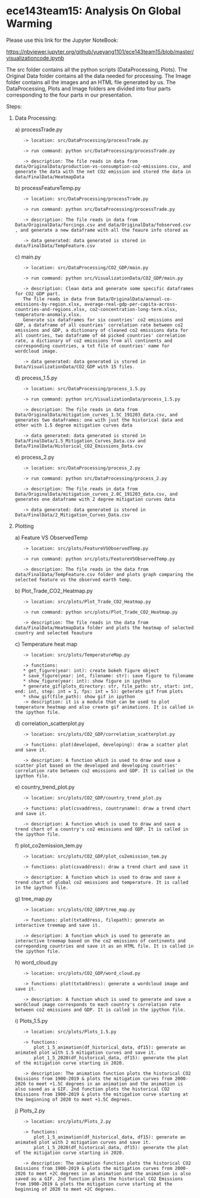 # ece143team15: Analysis On Global Warming

Please use this link for the Jupyter NoteBook: 

https://nbviewer.jupyter.org/github/yueyang1101/ece143team15/blob/master/visualizationcode.ipynb


The src folder contains all the python scripts (DataProcessing, Plots). The Original Data folder contains all the data needed for processing. The Image folder contains all the images and an HTML file generated by us. The DataProcessing, Plots and Image folders are divided into four parts corresponding to the four parts in our presentation.

Steps:
 1. Data Processing:
     
      a) processTrade.py
      
           -> location: src/DataProcessing/processTrade.py
           
           -> run command: python src/DataProcessing/processTrade.py
           
           -> description: The file reads in data from data/OriginalData/production-vs-consumption-co2-emissions.csv, and generate the data with the net CO2 emission and stored the data in data/FinalData/HeatmapData 


     b) processFeatureTemp.py 
      
           -> location: src/DataProcessing/processTrade.py
           
           -> run command: python src/DataProcessing/processTrade.py
           
           -> description: The file reads in data from Data/OriginalData/forcings.csv and data/OriginalData/fobserved.csv , and generate a new dataframe with all the feaure info stored as 
           
           -> data generated: data generated is stored in data/FinalData/TempFeature.csv
           
           
     c) main.py 
      
           -> location: src/DataProcessing/CO2_GDP/main.py
           
           -> run command: python src/VisualizationData/CO2_GDP/main.py
           
           -> description: Clean data and generate some specific dataframes for CO2_GDP part. 
           The file reads in data from Data/OriginalData/annual-co-emissions-by-region.xlsx, average-real-gdp-per-capita-across-countries-and-regions.xlsx, co2-concentration-long-term.xlsx, temperature-anomaly.xlsx. 
           Generate six dataframes for six countries' co2 emissions and GDP, a dataframe of all countries' correlation rate between co2 emissions and GDP, a dictionary of cleaned co2 emissions data for all countries, two dataframe of 44 picked countries' correlation rate, a dictionary of co2 emissions from all continents and corresponding countries, a txt file of countries' name for wordcloud image.
           
           -> data generated: data generated is stored in Data/VisualizationData/CO2_GDP with 15 files.
      
      
      d) process_1.5.py 
      
           -> location: src/DataProcessing/process_1.5.py
           
           -> run command: python src/VisualizationData/process_1.5.py
           
           -> description: The file reads in data from Data/OriginalData/mitigation_curves_1.5C_191203_data.csv, and generates two dataframes: one with just the historical data and other with 1.5 degree mitigation curves data
           
           -> data generated: data generated is stored in Data/FinalData/1.5_Mitigation_Curves_Data.csv and Data/FinalData/Historical_CO2_Emissions_Data.csv
           
   
      e) process_2.py 
      
           -> location: src/DataProcessing/process_2.py
           
           -> run command: python src/DataProcessing/process_2.py
           
           -> description: The file reads in data from Data/OriginalData/mitigation_curves_2.0C_191203_data.csv, and generates one dataframe with 2 degree mitigation curves data
           
           -> data generated: data generated is stored in Data/FinalData/2_Mitigation_Curves_Data.csv
           
           
 2. Plotting
   
     a) Feature VS ObservedTemp

           -> location: src/plots/FeatureVSObservedTemp.py 
           
           -> run command: python src/plots/FeatureVSObservedTemp.py 
           
           -> description: The file reads in the data from data/FinalData/TempFeature.csv folder and plots graph comparing the selected feature vs the observed earth temp. 
     
   
     b) Plot_Trade_CO2_Heatmap.py 
           
           -> location: src/plots/Plot_Trade_CO2_Heatmap.py 
           
           -> run command: python src/plots/Plot_Trade_CO2_Heatmap.py
           
           -> description: The file reads in the data from data/FinalData/HeatmapData folder and plots the heatmap of selected country and selected feauture
     c) Temperature heat map
           
           -> location: src/plots/TemperatureMap.py
           
           -> functions: 
           * get_figure(year: int): create bokeh figure object
           * save_figure(year: int, filename: str): save figure to filename
           * show_figure(year: int): show figure in ipython
           * generate_gif(plots_directory: str, file_path: str, start: int, end: int, step: int = 1, fps: int = 5): geterate gif from plots
           * show_gif(file_path): show gif in ipython
           -> description: it is a module that can be used to plot temperature heatmap and also create gif animations. It is called in the ipython file.
           
           
     d) correlation_scatterplot.py
           
           -> location: src/plots/CO2_GDP/correlation_scatterplot.py
           
           -> functions: plot(developed, developing): draw a scatter plot and save it.
           
           -> description: A function which is used to draw and save a scatter plot based on the developed and developing countries' correlation rate between co2 emissions and GDP. It is called in the ipython file.


     e) country_trend_plot.py
           
           -> location: src/plots/CO2_GDP/country_trend_plot.py
           
           -> functions: plot(csvaddress, countryname): draw a trend chart and save it.
           
           -> description: A function which is used to draw and save a trend chart of a country's co2 emissions and GDP. It is called in the ipython file.


     f) plot_co2emission_tem.py
           
           -> location: src/plots/CO2_GDP/plot_co2emission_tem.py 
           
           -> functions: plot(csvaddress): draw a trend chart and save it
           
           -> description: A function which is used to draw and save a trend chart of global co2 emissions and temperature. It is called in the ipython file.
           
           
     g) tree_map.py 
           
           -> location: src/plots/CO2_GDP/tree_map.py 
           
           -> functions: plot(txtaddress, filepath): generate an interactive treemap and save it.
           
           -> description: A function which is used to generate an interactive treemap based on the co2 emissions of continents and correponding countries and save it as an HTML file. It is called in the ipython file.
           
          
     h) word_cloud.py 
           
           -> location: src/plots/CO2_GDP/word_cloud.py 
           
           -> functions: plot(txtaddress): generate a wordcloud image and save it.
           
           -> description: A function which is used to generate and save a wordcloud image corresponds to each country's correlation rate between co2 emissions and GDP. It is called in the ipython file.
           
          
     i) Plots_1.5.py
           
           -> location: src/plots/Plots_1.5.py 
           
           -> functions: 
               plot_1_5_animation(df_historical_data, df15): generate an animated plot with 1.5 mitigation curves and save it.
               plot_1_5_2020(df_historical_data, df15): generate the plot of the mitigation curve starting in 2020.
           
           -> description: The animation function plots the historical CO2 Emissions from 1900-2019 & plots the mitigation curves from 2000-2026 to meet +1.5C degrees in an animation and the animation is also saved as a GIF. 2nd function plots the historical CO2 Emissions from 1900-2019 & plots the mitigation curve starting at the beginning of 2020 to meet +1.5C degrees.
           
          
     j) Plots_2.py
           
           -> location: src/plots/Plots_2.py
           
           -> functions: 
               plot_1_5_animation(df_historical_data, df15): generate an animated plot with 2 mitigation curves and save it.
               plot_1_5_2020(df_historical_data, df15): generate the plot of the mitigation curve starting in 2020.
           
           -> description: The animation function plots the historical CO2 Emissions from 1900-2019 & plots the mitigation curves from 2000-2026 to meet +2C degrees in an animation and the animation is also saved as a GIF. 2nd function plots the historical CO2 Emissions from 1900-2019 & plots the mitigation curve starting at the beginning of 2020 to meet +2C degrees.
